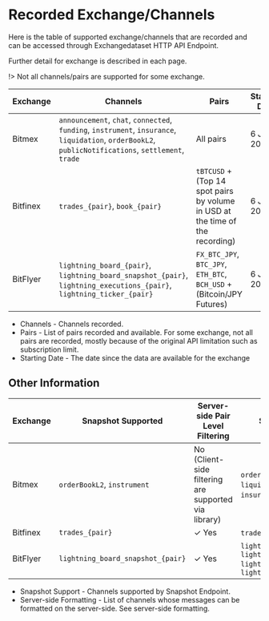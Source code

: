 # Recorded Exchange/Channels

Here is the table of supported exchange/channels that are recorded and can be accessed through Exchangedataset HTTP API Endpoint.

Further detail for exchange is described in each page.

!> Not all channels/pairs are supported for some exchange.

| Exchange | Channels                                                                                                                        | Pairs                                                                 | Starting Date |
| -------- | ------------------------------------------------------------------------------------------------------------------------------- | --------------------------------------------------------------------- | - |
| Bitmex   | `announcement`, `chat`, `connected`, `funding`, `instrument`, `insurance`, `liquidation`, `orderBookL2`, `publicNotifications`, `settlement`, `trade` | All pairs                                                             | 6 Jan 2019    |
| Bitfinex | `trades_{pair}`, `book_{pair}`                                                                                                    | `tBTCUSD` + (Top 14 spot pairs by volume in USD at the time of the recording) | 6 Jan 2019    |
| BitFlyer | `lightning_board_{pair}`, `lightning_board_snapshot_{pair}`, `lightning_executions_{pair}`, `lightning_ticker_{pair}`                   | `FX_BTC_JPY`, `BTC_JPY`, `ETH_BTC`, `BCH_USD` + (Bitcoin/JPY Futures)         | 6 Jan 2019    |

* Channels - Channels recorded.
* Pairs - List of pairs recorded and available.
  For some exchange, not all pairs are recorded, mostly because of the original API limitation such as subscription limit.
* Starting Date - The date since the data are available for the exchange

## Other Information

| Exchange | Snapshot Supported              | Server-side Pair Level Filtering                     | Server-side Formatting                                                                                        |
| -------- | ------------------------------- | ---------------------------------------------------- | ------------------------------------------------------------------------------------------------------------- |
| Bitmex   | `orderBookL2`, `instrument`         | No (Client-side filtering are supported via library) | `orderBookL2`, `trade`, `instrument`, `liquidation`, `settlement`, `insurance`, `funding`                                   |
| Bitfinex | `trades_{pair}`                  | ✓ Yes                                                | `trades_{pair}`, `book_{pair}`                                                                                    |
| BitFlyer | `lightning_board_snapshot_{pair}` | ✓ Yes                                                | `lightning_board_snapshot_{pair}`, `lightning_board_{pair},` `lightning_executions_{pair}`, `lightning_ticker_{pair}` |

* Snapshot Support - Channels supported by Snapshot Endpoint.
* Server-side Formatting - List of channels whose messages can be formatted on the server-side. See server-side formatting.
